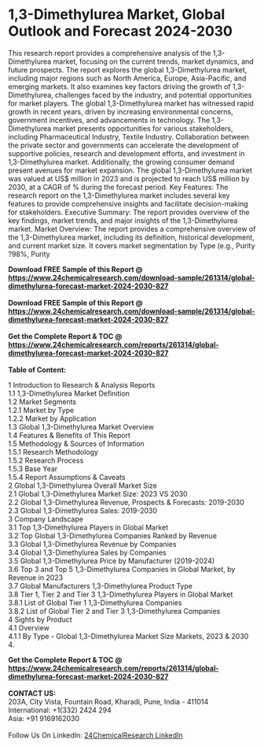<h1>1,3-Dimethylurea Market, Global Outlook and Forecast 2024-2030</h1><p>This research report provides a comprehensive analysis of the 1,3-Dimethylurea market, focusing on the current trends, market dynamics, and future prospects. The report explores the global 1,3-Dimethylurea market, including major regions such as North America, Europe, Asia-Pacific, and emerging markets. It also examines key factors driving the growth of 1,3-Dimethylurea, challenges faced by the industry, and potential opportunities for market players.
The global 1,3-Dimethylurea market has witnessed rapid growth in recent years, driven by increasing environmental concerns, government incentives, and advancements in technology. The 1,3-Dimethylurea market presents opportunities for various stakeholders, including Pharmaceutical Industry, Textile Industry. Collaboration between the private sector and governments can accelerate the development of supportive policies, research and development efforts, and investment in 1,3-Dimethylurea market. Additionally, the growing consumer demand present avenues for market expansion.
The global 1,3-Dimethylurea market was valued at US$ million in 2023 and is projected to reach US$ million by 2030, at a CAGR of % during the forecast period.
Key Features:
The research report on the 1,3-Dimethylurea market includes several key features to provide comprehensive insights and facilitate decision-making for stakeholders.
Executive Summary: The report provides overview of the key findings, market trends, and major insights of the 1,3-Dimethylurea market.
Market Overview: The report provides a comprehensive overview of the 1,3-Dimethylurea market, including its definition, historical development, and current market size. It covers market segmentation by Type (e.g., Purity ?98%, Purity </p><div><b>Download FREE Sample of this Report @ 
            <a href="https://www.24chemicalresearch.com/download-sample/261314/global-dimethylurea-forecast-market-2024-2030-827">
            https://www.24chemicalresearch.com/download-sample/261314/global-dimethylurea-forecast-market-2024-2030-827</a></b></div><br><div><b>Download FREE Sample of this Report @ 
            <a href="https://www.24chemicalresearch.com/download-sample/261314/global-dimethylurea-forecast-market-2024-2030-827">
            https://www.24chemicalresearch.com/download-sample/261314/global-dimethylurea-forecast-market-2024-2030-827</a></b></div><br><div><b>Get the Complete Report & TOC @ 
            <a href="https://www.24chemicalresearch.com/reports/261314/global-dimethylurea-forecast-market-2024-2030-827">
            https://www.24chemicalresearch.com/reports/261314/global-dimethylurea-forecast-market-2024-2030-827</a></b></div><br>
            <b>Table of Content:</b><p>1 Introduction to Research & Analysis Reports<br />
    1.1 1,3-Dimethylurea Market Definition<br />
    1.2 Market Segments<br />
        1.2.1 Market by Type<br />
        1.2.2 Market by Application<br />
    1.3 Global 1,3-Dimethylurea Market Overview<br />
    1.4 Features & Benefits of This Report<br />
    1.5 Methodology & Sources of Information<br />
        1.5.1 Research Methodology<br />
        1.5.2 Research Process<br />
        1.5.3 Base Year<br />
        1.5.4 Report Assumptions & Caveats<br />
2 Global 1,3-Dimethylurea Overall Market Size<br />
    2.1 Global 1,3-Dimethylurea Market Size: 2023 VS 2030<br />
    2.2 Global 1,3-Dimethylurea Revenue, Prospects & Forecasts: 2019-2030<br />
    2.3 Global 1,3-Dimethylurea Sales: 2019-2030<br />
3 Company Landscape<br />
    3.1 Top 1,3-Dimethylurea Players in Global Market<br />
    3.2 Top Global 1,3-Dimethylurea Companies Ranked by Revenue<br />
    3.3 Global 1,3-Dimethylurea Revenue by Companies<br />
    3.4 Global 1,3-Dimethylurea Sales by Companies<br />
    3.5 Global 1,3-Dimethylurea Price by Manufacturer (2019-2024)<br />
    3.6 Top 3 and Top 5 1,3-Dimethylurea Companies in Global Market, by Revenue in 2023<br />
    3.7 Global Manufacturers 1,3-Dimethylurea Product Type<br />
    3.8 Tier 1, Tier 2 and Tier 3 1,3-Dimethylurea Players in Global Market<br />
        3.8.1 List of Global Tier 1 1,3-Dimethylurea Companies<br />
        3.8.2 List of Global Tier 2 and Tier 3 1,3-Dimethylurea Companies<br />
4 Sights by Product<br />
    4.1 Overview<br />
        4.1.1 By Type - Global 1,3-Dimethylurea Market Size Markets, 2023 & 2030<br />
        4.</p><div><b>Get the Complete Report & TOC @ 
            <a href="https://www.24chemicalresearch.com/reports/261314/global-dimethylurea-forecast-market-2024-2030-827">
            https://www.24chemicalresearch.com/reports/261314/global-dimethylurea-forecast-market-2024-2030-827</a></b></div><br><b>CONTACT US:</b><br>
            203A, City Vista, Fountain Road, Kharadi, Pune, India - 411014<br>
            International: +1(332) 2424 294<br>
            Asia: +91 9169162030 <br><br>
            Follow Us On LinkedIn: <a href="https://www.linkedin.com/company/24chemicalresearch/">24ChemicalResearch LinkedIn</a>